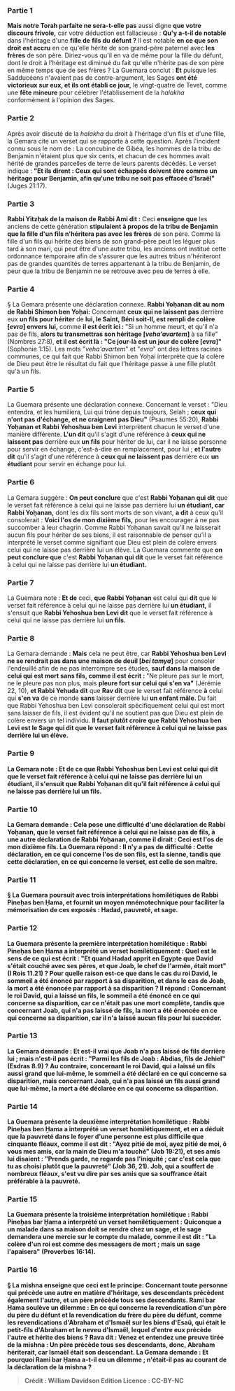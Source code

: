 
### Partie 1
<b>Mais notre Torah parfaite ne sera-t-elle pas</b> aussi digne <b>que votre discours frivole,</b> car votre déduction est fallacieuse : <b>Qu'y a-t-il de notable</b> dans l'héritage d'une <b>fille de</b> <b>fils du défunt ?</b> Il est notable <b>en ce que son droit est accru</b> en ce qu'elle hérite de son grand-père paternel avec <b>les frères</b> de son père. Diriez-vous qu'il en va de même pour la fille du défunt, dont le droit à l'héritage est diminué du fait qu'elle n'hérite pas de son père en même temps que de ses frères ? La Guemara conclut : <b>Et</b> puisque les Sadducéens n'avaient pas de contre-argument, les Sages <b>ont été victorieux sur eux, et ils ont établi ce jour,</b> le vingt-quatre de Tevet, comme une <b>fête mineure</b> pour célébrer l'établissement de la <i>halakha</i> conformément à l'opinion des Sages.

### Partie 2
Après avoir discuté de la <i>halakha</i> du droit à l'héritage d'un fils et d'une fille, la Gemara cite un verset qui se rapporte à cette question. Après l'incident connu sous le nom de : La concubine de Gibéa, les hommes de la tribu de Benjamin n'étaient plus que six cents, et chacun de ces hommes avait hérité de grandes parcelles de terre de leurs parents décédés. Le verset indique : <b>"Et ils dirent : Ceux qui sont échappés doivent être comme un héritage pour Benjamin, afin qu'une tribu ne soit pas effacée d'Israël"</b> (Juges 21:17).

### Partie 3
<b>Rabbi Yitzḥak de la maison de Rabbi Ami dit :</b> Ceci <b>enseigne que</b> les anciens de cette génération <b>stipulaient à propos de la tribu de Benjamin que la fille d'un fils n'héritera pas avec les frères</b> de son père. Comme la fille d'un fils qui hérite des biens de son grand-père peut les léguer plus tard à son mari, qui peut être d'une autre tribu, les anciens ont institué cette ordonnance temporaire afin de s'assurer que les autres tribus n'hériteront pas de grandes quantités de terres appartenant à la tribu de Benjamin, de peur que la tribu de Benjamin ne se retrouve avec peu de terres à elle.

### Partie 4
§ La Gemara présente une déclaration connexe. <b>Rabbi Yoḥanan dit au nom de Rabbi Shimon ben Yoḥai:</b> Concernant <b>ceux qui ne laissent pas</b> derrière eux <b>un fils pour hériter</b> de <b>lui, le Saint, Béni soit-Il, est rempli de colère [<i>evra</i>] envers lui,</b> comme <b>il est écrit ici : </b> "Si un homme meurt, et qu'il n'a pas de fils, <b>alors tu transmettras son héritage [<i>veha'avartem</i>]</b> à sa fille" (Nombres 27:8), <b>et il est écrit là : "Ce jour-là est un jour de colère [<i>evra</i>]"</b> (Sophonie 1:15). Les mots "<i>veha'avartem</i>" et "<i>evra</i>" ont des lettres racines communes, ce qui fait que Rabbi Shimon ben Yoḥai interprète que la colère de Dieu peut être le résultat du fait que l'héritage passe à une fille plutôt qu'à un fils.

### Partie 5
La Guemara présente une déclaration connexe. Concernant le verset : "Dieu entendra, et les humiliera, Lui qui trône depuis toujours, Selah ; <b>ceux qui n'ont pas d'échange, et ne craignent pas Dieu"</b> (Psaumes 55:20), <b>Rabbi Yoḥanan et Rabbi Yehoshua ben Levi</b> interprètent chacun le verset d'une manière différente. <b>L'un dit</b> qu'il s'agit d'une référence à <b>ceux qui ne laissent pas</b> derrière eux <b>un fils</b> pour hériter de lui, car il ne laisse personne pour servir en échange, c'est-à-dire en remplacement, pour lui ; <b>et l'autre dit</b> qu'il s'agit d'une référence à <b>ceux qui ne laissent pas</b> derrière eux <b>un étudiant</b> pour servir en échange pour lui.

### Partie 6
La Gemara suggère : <b>On peut conclure</b> que c'est <b>Rabbi Yoḥanan qui dit</b> que le verset fait référence à celui qui ne laisse pas derrière lui <b>un étudiant, car Rabbi Yoḥanan,</b> dont les dix fils sont morts de son vivant, <b>a dit</b> à ceux qu'il consolerait : <b>Voici l'os de mon dixième fils,</b> pour les encourager à ne pas succomber à leur chagrin. Comme Rabbi Yoḥanan savait qu'il ne laisserait aucun fils pour hériter de ses biens, il est raisonnable de penser qu'il a interprété le verset comme signifiant que Dieu est plein de colère envers celui qui ne laisse pas derrière lui un élève. La Guemara commente que <b>on peut conclure que</b> c'est <b>Rabbi Yoḥanan qui dit</b> que le verset fait référence à celui qui ne laisse pas derrière lui <b>un étudiant.</b>

### Partie 7
La Guemara note : <b>Et de</b> ceci, <b>que Rabbi Yoḥanan</b> est celui qui <b>dit</b> que le verset fait référence à celui qui ne laisse pas derrière lui <b>un étudiant,</b> il s'ensuit que <b>Rabbi Yehoshua ben Levi dit</b> que le verset fait référence à celui qui ne laisse pas derrière lui <b>un fils.</b>

### Partie 8
La Gemara demande : <b>Mais</b> cela ne peut être, car <b>Rabbi Yehoshua ben Levi ne se rendrait pas dans une maison de deuil [<i>bei tamya</i>]</b> pour consoler l'endeuillé afin de ne pas interrompre ses études, <b>sauf dans la maison de celui qui est mort sans fils, comme il est écrit : </b> "Ne pleure pas sur le mort, ne le pleure pas non plus, mais <b>pleure fort sur celui qui s'en va"</b> (Jérémie 22, 10), <b>et Rabbi Yehuda dit</b> que <b>Rav dit</b> que le verset fait référence <b>à</b> celui qui <b>s'en va</b> de ce monde <b>sans</b> laisser derrière lui <b>un enfant mâle. </b> Du fait que Rabbi Yehoshua ben Levi consolerait spécifiquement celui qui est mort sans laisser de fils, il est évident qu'il ne soutient pas que Dieu est plein de colère envers un tel individu. <b>Il faut plutôt croire que <b>Rabbi Yehoshua ben Levi est</b> le Sage <b>qui dit</b> que le verset fait référence à celui qui ne laisse pas derrière lui <b>un élève.</b>

### Partie 9
La Gemara note : <b>Et de</b> ce <b>que Rabbi Yehoshua ben Levi est</b> celui <b>qui dit</b> que le verset fait référence à celui qui ne laisse pas derrière lui <b>un étudiant,</b> il s'ensuit que <b>Rabbi Yoḥanan dit</b> qu'il fait référence à celui qui ne laisse pas derrière lui <b>un fils.</b>

### Partie 10
La Gemara demande : Cela pose <b>une difficulté</b> d'une déclaration <b>de Rabbi Yoḥanan,</b> que le verset fait référence à celui qui ne laisse pas de fils, <b>à</b> une autre déclaration <b>de Rabbi Yoḥanan,</b> comme il dirait : Ceci est l'os de mon dixième fils. La Guemara répond : Il n'y a <b>pas de difficulté : Cette</b> déclaration, en ce qui concerne l'os de son fils, <b>est la sienne,</b> tandis que <b>cette</b> déclaration, en ce qui concerne le verset, <b>est celle de son maître.</b>

### Partie 11
§ La Guemara poursuit avec trois interprétations homilétiques de Rabbi Pineḥas ben Ḥama, et fournit <b>un moyen mnémotechnique</b> pour faciliter la mémorisation de ces exposés : <b>Hadad, pauvreté, et sage.</b>

### Partie 12
La Guemara présente la première interprétation homilétique : <b>Rabbi Pineḥas ben Ḥama a interprété</b> un verset <b>homilétiquement : Quel</b> est le sens de ce <b>qui est écrit : "Et quand Hadad apprit en Egypte que David s'était couché avec ses pères, et que Joab, le chef de l'armée, était mort"</b> (I Rois 11.21) ? <b>Pour quelle</b> raison est-ce que <b>dans le cas du roi <b>David, le sommeil a été énoncé par rapport à sa</b> disparition, <b>et dans</b> le cas de <b>Joab, la mort a été énoncée par rapport à sa</b> disparition ? Il répond : Concernant le roi <b>David, qui a laissé un fils</b>, <b>le sommeil a été énoncé en ce qui concerne sa</b> disparition, car ce n'était pas une mort complète, tandis que concernant <b>Joab, qui n'a pas laissé de fils</b>, <b>la mort a été énoncée en ce qui concerne sa</b> disparition, car il n'a laissé aucun fils pour lui succéder.

### Partie 13
La Gemara demande : <b>Et</b> est-il vrai que <b>Joab n'a pas laissé de fils</b> derrière lui ; <b>mais n'est-il pas écrit : "Parmi les fils de Joab : Abdias, fils de Jehiel"</b> (Esdras 8.9) ? <b>Au contraire,</b> concernant le roi <b>David, qui a laissé un fils aussi</b> grand que <b>lui-même, le sommeil a été déclaré en ce qui concerne sa</b> disparition, mais concernant <b>Joab, qui n'a pas laissé un fils aussi</b> grand que <b>lui-même, la mort a été déclarée en ce qui concerne sa</b> disparition.

### Partie 14
La Guemara présente la deuxième interprétation homilétique : <b>Rabbi Pineḥas ben Ḥama a interprété</b> un verset <b>homilétiquement,</b> et en a déduit que <b>la pauvreté dans le foyer d'une personne est plus difficile que cinquante fléaux, comme il est dit : "Ayez pitié de moi, ayez pitié de moi, ô vous mes amis, car la main de Dieu m'a touché"</b> (Job 19:21), <b>et ses amis lui disaient : "Prends garde, ne regarde pas l'iniquité ; car c'est cela que tu as choisi plutôt que la pauvreté"</b> (Job 36, 21). Job, qui a souffert de nombreux fléaux, s'est vu dire par ses amis que sa souffrance était préférable à la pauvreté.

### Partie 15
La Guemara présente la troisième interprétation homilétique : <b>Rabbi Pineḥas bar Ḥama a interprété</b> un verset <b>homilétiquement : Quiconque a un malade dans sa maison doit se rendre chez un sage, et</b> le sage <b>demandera</b> une <b>mercie sur</b> le compte du malade, <b>comme il est dit : "La colère d'un roi est comme des messagers de mort ; mais un sage l'apaisera"</b> (Proverbes 16:14).

### Partie 16
§ La mishna enseigne que <b>ceci est le principe:</b> Concernant <b>toute personne qui précède</b> une autre <b>en matière d'héritage, ses descendants précèdent</b> également l'autre, <b>et un père précède tous ses descendants. Rami bar Ḥama soulève un dilemme : </b> En ce qui concerne la revendication d'un <b>père du</b> <b>père du défunt et</b> la revendication du <b>frère du <b>père du défunt, comme</b> les revendications d'<b>Abraham et d'Ismaël sur les biens d'Esaü,</b> qui était le petit-fils d'Abraham et le neveu d'Ismaël, <b>lequel d'entre eux précède</b> l'autre et hérite des biens ? <b>Rava dit : Venez</b> et <b>entendez</b> une preuve tirée de la mishna : <b>Un père précède tous ses descendants,</b> donc, Abraham hériterait, car Ismaël était son descendant. La Gemara demande : <b>Et</b> pourquoi <b>Rami bar Ḥama</b> a-t-il eu un dilemme ; n'était-il pas au courant de la déclaration de la mishna ?

>Crédit : William Davidson Edition
>Licence : CC-BY-NC